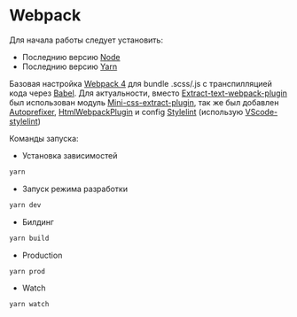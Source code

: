 # Webpack

Для начала работы следует установить:

- Последнию версию [Node](https://nodejs.org/en/)
- Последнию версию [Yarn](https://yarnpkg.com/lang/en/)

Базовая настройка [Webpack 4](https://webpack.js.org/) для bundle .scss/.js с транспилляцией кода через [Babel](https://babeljs.io/). Для актуальности, вместо [Extract-text-webpack-plugin](https://github.com/webpack-contrib/extract-text-webpack-plugin) был использован модуль [Mini-css-extract-plugin](https://github.com/webpack-contrib/mini-css-extract-plugin), так же был добавлен [Autoprefixer](https://github.com/postcss/autoprefixer),
 [HtmlWebpackPlugin](https://github.com/jantimon/html-webpack-plugin) и config [Stylelint](https://stylelint.io/) (использую [VScode-stylelint](https://github.com/shinnn/vscode-stylelint))

Команды запуска:

- Установка зависимостей

```sh
yarn
```

- Запуск режима разработки

```sh
yarn dev
```

- Билдинг

```sh
yarn build
```

- Production

```sh
yarn prod
```
- Watch
```sh
yarn watch
```
